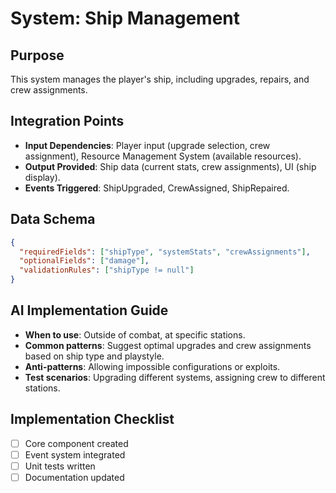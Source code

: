 # System: Ship Management
## Purpose
This system manages the player's ship, including upgrades, repairs, and crew assignments.

## Integration Points
- **Input Dependencies**: Player input (upgrade selection, crew assignment), Resource Management System (available resources).
- **Output Provided**: Ship data (current stats, crew assignments), UI (ship display).
- **Events Triggered**: ShipUpgraded, CrewAssigned, ShipRepaired.

## Data Schema
```json
{
  "requiredFields": ["shipType", "systemStats", "crewAssignments"],
  "optionalFields": ["damage"],
  "validationRules": ["shipType != null"]
}
```

## AI Implementation Guide
- **When to use**: Outside of combat, at specific stations.
- **Common patterns**: Suggest optimal upgrades and crew assignments based on ship type and playstyle.
- **Anti-patterns**: Allowing impossible configurations or exploits.
- **Test scenarios**: Upgrading different systems, assigning crew to different stations.

## Implementation Checklist
- [ ] Core component created
- [ ] Event system integrated
- [ ] Unit tests written
- [ ] Documentation updated